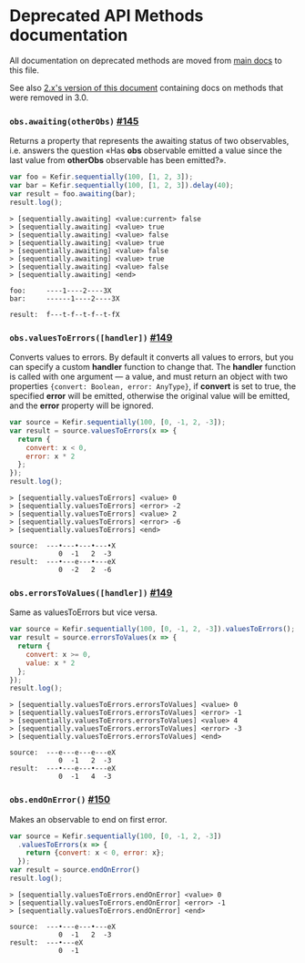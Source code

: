 # Deprecated API Methods documentation

All documentation on deprecated methods are moved
from [main docs](http://kefirjs.github.io/kefir/) to this file.

See also [2.x's version of this document](https://github.com/kefirjs/kefir/blob/v2/deprecated-api-docs.md) containing docs on methods that were removed in 3.0.


### `obs.awaiting(otherObs)` [#145](https://github.com/kefirjs/kefir/issues/145)

Returns a property that represents the awaiting status of two observables,
i.e. answers the question «Has **obs** observable emitted a value since
the last value from **otherObs** observable has been emitted?».


```js
var foo = Kefir.sequentially(100, [1, 2, 3]);
var bar = Kefir.sequentially(100, [1, 2, 3]).delay(40);
var result = foo.awaiting(bar);
result.log();
```

```
> [sequentially.awaiting] <value:current> false
> [sequentially.awaiting] <value> true
> [sequentially.awaiting] <value> false
> [sequentially.awaiting] <value> true
> [sequentially.awaiting] <value> false
> [sequentially.awaiting] <value> true
> [sequentially.awaiting] <value> false
> [sequentially.awaiting] <end>
```

```
foo:     ----1----2----3X
bar:     ------1----2----3X

result:  f---t-f--t-f--t-fX
```


### `obs.valuesToErrors([handler])` [#149](https://github.com/kefirjs/kefir/issues/149)

Converts values to errors. By default it converts all values to errors,
but you can specify a custom **handler** function to change that. The **handler**
function is called with one argument — a value, and must return an object
with two properties `{convert: Boolean, error: AnyType}`, if **convert** is set
to true, the specified **error** will be emitted, otherwise the original value
will be emitted, and the **error** property will be ignored.

```js
var source = Kefir.sequentially(100, [0, -1, 2, -3]);
var result = source.valuesToErrors(x => {
  return {
    convert: x < 0,
    error: x * 2
  };
});
result.log();
```

```
> [sequentially.valuesToErrors] <value> 0
> [sequentially.valuesToErrors] <error> -2
> [sequentially.valuesToErrors] <value> 2
> [sequentially.valuesToErrors] <error> -6
> [sequentially.valuesToErrors] <end>
```

```
source:  ---•---•---•---•X
            0  -1   2  -3
result:  ---•---e---•---eX
            0  -2   2  -6
```


### `obs.errorsToValues([handler])` [#149](https://github.com/kefirjs/kefir/issues/149)

Same as valuesToErrors but vice versa.

```js
var source = Kefir.sequentially(100, [0, -1, 2, -3]).valuesToErrors();
var result = source.errorsToValues(x => {
  return {
    convert: x >= 0,
    value: x * 2
  };
});
result.log();
```

```
> [sequentially.valuesToErrors.errorsToValues] <value> 0
> [sequentially.valuesToErrors.errorsToValues] <error> -1
> [sequentially.valuesToErrors.errorsToValues] <value> 4
> [sequentially.valuesToErrors.errorsToValues] <error> -3
> [sequentially.valuesToErrors.errorsToValues] <end>
```

```
source:  ---e---e---e---eX
            0  -1   2  -3
result:  ---•---e---•---eX
            0  -1   4  -3
```


### `obs.endOnError()` [#150](https://github.com/kefirjs/kefir/issues/150)

Makes an observable to end on first error.

```js
var source = Kefir.sequentially(100, [0, -1, 2, -3])
  .valuesToErrors(x => {
    return {convert: x < 0, error: x};
  });
var result = source.endOnError()
result.log();
```

```
> [sequentially.valuesToErrors.endOnError] <value> 0
> [sequentially.valuesToErrors.endOnError] <error> -1
> [sequentially.valuesToErrors.endOnError] <end>
```

```
source:  ---•---e---•---eX
            0  -1   2  -3
result:  ---•---eX
            0  -1
```
